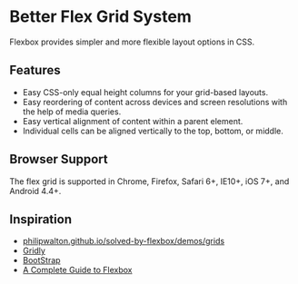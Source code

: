 # Better Flex Grid System

Flexbox provides simpler and more flexible layout options in CSS.

## Features

- Easy CSS-only equal height columns for your grid-based layouts.
- Easy reordering of content across devices and screen resolutions with the help of media queries.
- Easy vertical alignment of content within a parent element.
- Individual cells can be aligned vertically to the top, bottom, or middle.

## Browser Support

The flex grid is supported in Chrome, Firefox, Safari 6+, IE10+, iOS 7+, and Android 4.4+.

## Inspiration

 - [philipwalton.github.io/solved-by-flexbox/demos/grids](http://philipwalton.github.io/solved-by-flexbox/demos/grids/)
 - [Gridly](https://github.com/IonicaBizau/gridly/)
 - [BootStrap](http://getbootstrap.com/css/#grid)
 - [A Complete Guide to Flexbox](https://css-tricks.com/snippets/css/a-guide-to-flexbox/)